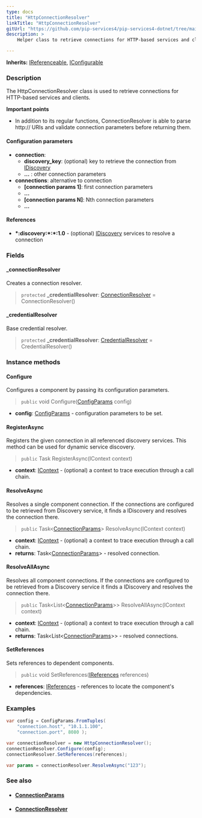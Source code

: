 ```yaml
---
type: docs
title: "HttpConnectionResolver"
linkTitle: "HttpConnectionResolver"
gitUrl: "https://github.com/pip-services4/pip-services4-dotnet/tree/main/pip-services4-config-dotnet"
description: >
    Helper class to retrieve connections for HTTP-based services and clients.

---
```


**Inherits:** [IReferenceable](../../../components/refer/ireferenceable), [IConfigurable](../../../components/config/iconfigurable)

### Description

The HttpConnectionResolver class is used to retrieve connections for HTTP-based services and clients.

**Important points**                             

- In addition to its regular functions, ConnectionResolver is able to parse http:// URIs and validate connection parameters before returning them.

#### Configuration parameters

- **connection**:    
    - **discovery_key**: (optional) key to retrieve the connection from [IDiscovery](../../../config/connect/idiscovery)
    - **...** : other connection parameters
- **connections**: alternative to connection
    - **[connection params 1]**: first connection parameters
    -  **...**
    - **[connection params N]**: Nth connection parameters
    -  **...**


#### References

- **\*:discovery:\*:\*:1.0** - (optional) [IDiscovery](../../../config/connect/idiscovery) services to resolve a connection



### Fields

<span class="hide-title-link">

#### _connectionResolver
Creates a connection resolver.
> `protected` **_credentialResolver**: [ConnectionResolver](../connection_resolver) = ConnectionResolver()

#### _credentialResolver
Base credential resolver.
> `protected` **_credentialResolver**: [CredentialResolver](../../auth/credential_resolver) = CredentialResolver()

</span>


### Instance methods

#### Configure
Configures a component by passing its configuration parameters.

> `public` void Configure([ConfigParams](../../../components/config/config_params) config)

- **config**: [ConfigParams](../../../components/config/config_params) - configuration parameters to be set.


#### RegisterAsync
Registers the given connection in all referenced discovery services. This method can be used for dynamic service discovery.

> `public` Task RegisterAsync(IContext context)

- **context**: [IContext](../../../components/context/icontext) - (optional) a context to trace execution through a call chain.


#### ResolveAsync
Resolves a single component connection. If the connections are configured to be retrieved from Discovery service,
it finds a IDiscovery and resolves the connection there.

> `public` Task<[ConnectionParams](../../../config/connect/connection_params)> ResolveAsync(IContext context)

- **context**: [IContext](../../../components/context/icontext) - (optional) a context to trace execution through a call chain.
- **returns**: Task<[ConnectionParams](../../../config/connect/connection_params)> - resolved connection.


#### ResolveAllAsync
Resolves all component connections. If the connections are configured to be retrieved from a Discovery service it finds a IDiscovery and resolves the connection there.

> `public` Task\<List\<[ConnectionParams](../../../config/connect/connection_params)\>\> ResolveAllAsync(IContext context)

- **context**: [IContext](../../../components/context/icontext) - (optional) a context to trace execution through a call chain.
- **returns**: Task\<List\<[ConnectionParams](../../../config/connect/connection_params)\>\> - resolved connections.


#### SetReferences
Sets references to dependent components.

> `public` void SetReferences([IReferences](../../../components/refer/ireferences) references)

- **references**: [IReferences](../../../components/refer/ireferences) - references to locate the component's dependencies.

### Examples

```cs
var config = ConfigParams.FromTuples(
    "connection.host", "10.1.1.100",
    "connection.port", 8080 );

var connectionResolver = new HttpConnectionResolver();
connectionResolver.Configure(config);
connectionResolver.SetReferences(references);

var params = connectionResolver.ResolveAsync("123");
```


### See also
- #### [ConnectionParams](../../../config/connect/connection_params)
- #### [ConnectionResolver](../../../config/connect/connection_resolver)

